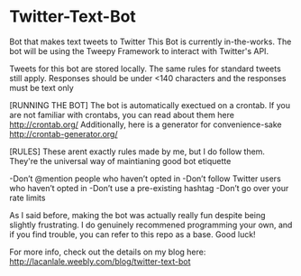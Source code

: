 # Twitter-Text-Bot
Bot that makes text tweets to Twitter
This Bot is currently in-the-works. 
The bot will be using the Tweepy Framework to interact with Twitter's API.

Tweets for this bot are stored locally. The same rules for standard tweets still apply.
Responses should be under <140 characters and the responses must be text only

[RUNNING THE BOT] The bot is automatically exectued on a crontab. If you are not familiar with crontabs, you can read about them here http://crontab.org/ Additionally, here is a generator for convenience-sake http://crontab-generator.org/

[RULES] These arent exactly rules made by me, but I do follow them. They're the universal way of maintianing good bot etiquette

-Don’t @mention people who haven’t opted in -Don’t follow Twitter users who haven’t opted in -Don’t use a pre-existing hashtag -Don’t go over your rate limits

As I said before, making the bot was actually really fun despite being slightly frustrating. I do genuinely recommened programming your own, and if you find trouble, you can refer to this repo as a base. Good luck!

For more info, check out the details on my blog here: http://lacanlale.weebly.com/blog/twitter-text-bot
